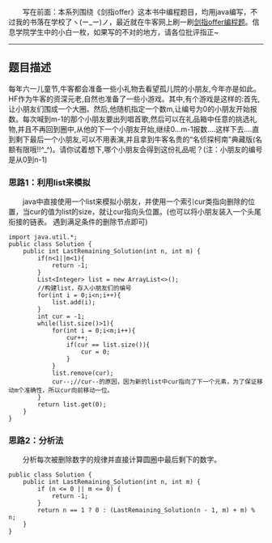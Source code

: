 &emsp;&emsp;写在前面：本系列围绕《剑指offer》这本书中编程题目，均用java编写，不过我的书落在学校了ヽ(ー_ー)ノ，最近就在牛客网上刷一刷[剑指offer编程题](https://www.nowcoder.com/ta/coding-interviews)。信息学院学生中的小白一枚，如果写的不对的地方，请各位批评指正~
___
## 题目描述
每年六一儿童节,牛客都会准备一些小礼物去看望孤儿院的小朋友,今年亦是如此。HF作为牛客的资深元老,自然也准备了一些小游戏。其中,有个游戏是这样的:首先,让小朋友们围成一个大圈。然后,他随机指定一个数m,让编号为0的小朋友开始报数。每次喊到m-1的那个小朋友要出列唱首歌,然后可以在礼品箱中任意的挑选礼物,并且不再回到圈中,从他的下一个小朋友开始,继续0...m-1报数....这样下去....直到剩下最后一个小朋友,可以不用表演,并且拿到牛客名贵的“名侦探柯南”典藏版(名额有限哦!!^_^)。请你试着想下,哪个小朋友会得到这份礼品呢？(注：小朋友的编号是从0到n-1) 
### 思路1：利用list来模拟
&emsp;&emsp;java中直接使用一个list来模拟小朋友，并使用一个索引cur类指向删除的位置，当cur的值为list的size，就让cur指向头位置。(也可以将小朋友装入一个头尾衔接的链表。 遇到满足条件的删除节点即可)
```
import java.util.*;
public class Solution {
    public int LastRemaining_Solution(int n, int m) {
        if(n<1||m<1){
            return -1;
        }
        List<Integer> list = new ArrayList<>();
        //构建list，存入小朋友们的编号
        for(int i = 0;i<n;i++){
            list.add(i);
        }
        int cur = -1;
        while(list.size()>1){
            for(int i = 0;i<m;i++){
                cur++;
                if(cur == list.size()){
                    cur = 0;
                }
            }
            list.remove(cur);
            cur--;//cur--的原因，因为新的list中cur指向了下一个元素，为了保证移动m个准确性，所以cur向前移动一位。
        }
        return list.get(0);
    }
}
```
### 思路2：分析法
&emsp;&emsp;分析每次被删除数字的规律并直接计算圆圈中最后剩下的数字。

```
public class Solution {
    public int LastRemaining_Solution(int n, int m) {
        if (n <= 0 || m <= 0) {
            return -1;
        }
        return n == 1 ? 0 : (LastRemaining_Solution(n - 1, m) + m) % n;
    }
}
```
